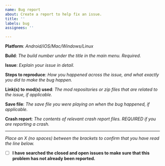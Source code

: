 ```yaml
---
name: Bug report
about: Create a report to help fix an issue.
title: ''
labels: bug
assignees: ''

---
```


**Platform**: *Android/iOS/Mac/Windows/Linux*

**Build**: *The build number under the title in the main menu. Required.*

**Issue**: *Explain your issue in detail.*

**Steps to reproduce**: *How you happened across the issue, and what exactly you did to make the bug happen.*

**Link(s) to mod(s) used**: *The mod repositories or zip files that are related to the issue, if applicable.*

**Save file**: *The save file you were playing on when the bug happened, if applicable.*

**Crash report**: *The contents of relevant crash report files. REQUIRED if you are reporting a crash.*

---

*Place an X (no spaces) between the brackets to confirm that you have read the line below.*  
- [ ] **I have searched the closed and open issues to make sure that this problem has not already been reported.**
